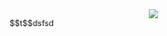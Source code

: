 <div align=center><img src="https://lei-picture.oss-cn-beijing.aliyuncs.com/img/20200416210101.png" zoom="50%"></div>
$$t$$dsfsd


